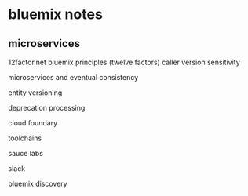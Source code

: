 # bluemix notes
## microservices
12factor.net bluemix principles (twelve factors)
caller version sensitivity

microservices and eventual consistency

entity versioning

deprecation processing 

cloud foundary

toolchains

sauce labs

slack

bluemix discovery
